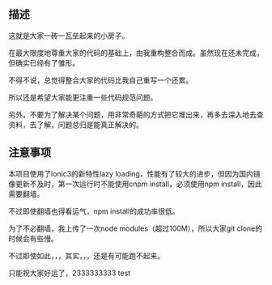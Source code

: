 ﻿## 描述
这就是大家一砖一瓦垒起来的小房子。

在最大限度地尊重大家的代码的基础上，由我重构整合而成。虽然现在还未完成，但确实已经有了雏形。

不得不说，总觉得整合大家的代码比我自己重写一个还累。

所以还是希望大家能更注重一些代码规范问题。

另外，不要为了解决某个问题，用非常奇葩的方式把它堆出来，再多去深入地去查资料，去了解，问题总归是能真正解决的。

## 注意事项
本项目使用了ionic3的新特性lazy loading，性能有了较大的进步，但因为国内镜像更新不及时，第一次运行时不能使用cnpm install，必须使用npm install，因此需要翻墙。

不过即使翻墙也得看运气，npm install的成功率很低。

为了不必翻墙，我上传了一次node modules（超过100M），所以大家git clone的时候会有些慢。

不过即使如此，，，其实，，，还是有可能跑不起来。

只能祝大家好运了，2333333333
test